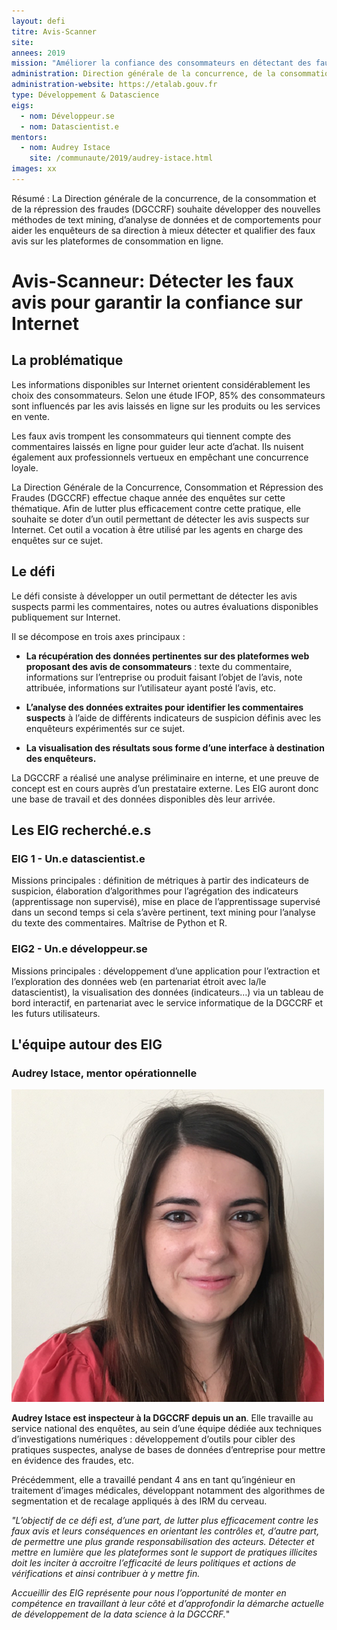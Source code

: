 ```yaml
---
layout: defi
titre: Avis-Scanner
site:
annees: 2019
mission: "Améliorer la confiance des consommateurs en détectant des faux avis sur Internet"
administration: Direction générale de la concurrence, de la consommation et de la répression des fraudes
administration-website: https://etalab.gouv.fr
type: Développement & Datascience
eigs:
  - nom: Développeur.se
  - nom: Datascientist.e
mentors:
  - nom: Audrey Istace
    site: /communaute/2019/audrey-istace.html
images: xx
---
```


Résumé : La Direction générale de la concurrence, de la consommation
et de la répression des fraudes (DGCCRF) souhaite développer des
nouvelles méthodes de text mining, d’analyse de données et de
comportements pour aider les enquêteurs de sa direction à mieux
détecter et qualifier des faux avis sur les plateformes de
consommation en ligne.

# Avis-Scanneur: Détecter les faux avis pour garantir la confiance sur Internet

## La problématique

Les informations disponibles sur Internet orientent considérablement
les choix des consommateurs. Selon une étude IFOP, 85% des
consommateurs sont influencés par les avis laissés en ligne sur les
produits ou les services en vente.

Les faux avis trompent les consommateurs qui tiennent compte des
commentaires laissés en ligne pour guider leur acte d’achat. Ils
nuisent également aux professionnels vertueux en empêchant une
concurrence loyale.

La Direction Générale de la Concurrence, Consommation et Répression
des Fraudes (DGCCRF) effectue chaque année des enquêtes sur cette
thématique. Afin de lutter plus efficacement contre cette pratique,
elle souhaite se doter d’un outil permettant de détecter les avis
suspects sur Internet. Cet outil a vocation à être utilisé par les
agents en charge des enquêtes sur ce sujet.

## Le défi

Le défi consiste à développer un outil permettant de détecter les avis
suspects parmi les commentaires, notes ou autres évaluations
disponibles publiquement sur Internet.

Il se décompose en trois axes principaux :

* **La récupération des données pertinentes sur des plateformes web
  proposant des avis de consommateurs** : texte du commentaire,
  informations sur l’entreprise ou produit faisant l’objet de l’avis,
  note attribuée, informations sur l’utilisateur ayant posté l’avis,
  etc.

* **L’analyse des données extraites pour identifier les commentaires
  suspects** à l’aide de différents indicateurs de suspicion définis
  avec les enquêteurs expérimentés sur ce sujet.

* **La visualisation des résultats sous forme d’une interface à
  destination des enquêteurs.**

La DGCCRF a réalisé une analyse préliminaire en interne, et une preuve
de concept est en cours auprès d’un prestataire externe. Les EIG
auront donc une base de travail et des données disponibles dès leur
arrivée.

## Les EIG recherché.e.s

### EIG 1 - Un.e datascientist.e

Missions principales : définition de métriques à partir des
indicateurs de suspicion, élaboration d’algorithmes pour l’agrégation
des indicateurs (apprentissage non supervisé), mise en place de
l’apprentissage supervisé dans un second temps si cela s’avère
pertinent, text mining pour l’analyse du texte des
commentaires. Maîtrise de Python et R.

### EIG2 - Un.e développeur.se

Missions principales : développement d’une application pour
l’extraction et l’exploration des données web (en partenariat étroit
avec la/le datascientist), la visualisation des données (indicateurs…)
via un tableau de bord interactif, en partenariat avec le service
informatique de la DGCCRF et les futurs utilisateurs.

## L'équipe autour des EIG

### Audrey Istace, mentor opérationnelle

![Audrey Istace](/img/communaute/audrey-istace.png)

**Audrey Istace est inspecteur à la DGCCRF depuis un an**. Elle
travaille au service national des enquêtes, au sein d’une équipe
dédiée aux techniques d’investigations numériques : développement
d’outils pour cibler des pratiques suspectes, analyse de bases de
données d’entreprise pour mettre en évidence des fraudes, etc.

Précédemment, elle a travaillé pendant 4 ans en tant qu’ingénieur en
traitement d’images médicales, développant notamment des algorithmes
de segmentation et de recalage appliqués à des IRM du cerveau.

_"L’objectif de ce défi est, d’une part, de lutter plus efficacement
contre les faux avis et leurs conséquences en orientant les contrôles
et, d’autre part, de permettre une plus grande responsabilisation des
acteurs. Détecter et mettre en lumière que les plateformes sont le
support de pratiques illicites doit les inciter à accroitre
l’efficacité de leurs politiques et actions de vérifications et ainsi
contribuer à y mettre fin._

_Accueillir des EIG représente pour nous l’opportunité de monter en
compétence en travaillant à leur côté et d’approfondir la démarche
actuelle de développement de la data science à la DGCCRF._"
